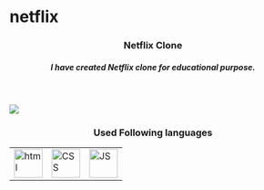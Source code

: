 # netflix
<h3 align="center">Netflix Clone</h3>
<h5 align="center">I have created Netflix clone for educational purpose.</h5>
<br></br>
<img src= "https://github.com/monikaValvi/netflix/assets/55373533/60f83b38-8d83-4fcb-8f55-91964254d580">
<h3 align="center"> Used Following languages</h3>
  <table align="center">
    <tr>
      <td><img src= "https://cdn-icons-png.flaticon.com/512/4943/4943029.png" height="50" width= "50"alt= "html"></td>     
      <td><img src= "https://toppng.com/uploads/preview/html-css-js-icons-11563328364gmstz4ubs9.png" height="50" width= "50"alt= "CSS"></td>     
      <td><img src= "https://cdn.iconscout.com/icon/free/png-512/free-javascript-2038874-1720087.png?f=webp&w=256" height="50" width= "50"alt= "JS"></td>     
    </tr>
  </table>
